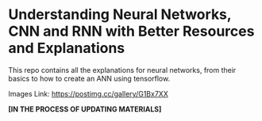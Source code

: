 # Understanding Neural Networks, CNN and RNN with Better Resources and Explanations

This repo contains all the explanations for neural networks, from their basics to how to create an ANN using tensorflow.

Images Link: https://postimg.cc/gallery/G1Bx7XX

**[IN THE PROCESS OF UPDATING MATERIALS]**
